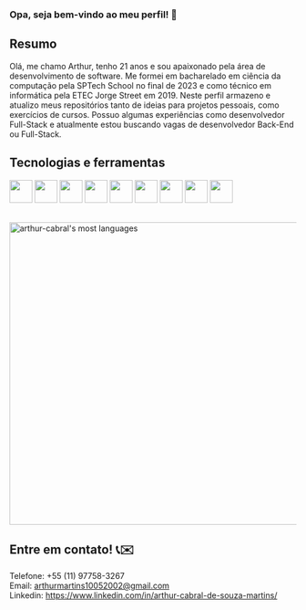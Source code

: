### Opa, seja bem-vindo ao meu perfil! 👋

## Resumo
Olá, me chamo Arthur, tenho 21 anos e sou apaixonado pela área de desenvolvimento de software.
Me formei em bacharelado em ciência da computação pela SPTech School no final de 2023 e como técnico em informática pela ETEC Jorge Street em 2019. Neste perfil armazeno e atualizo meus repositórios tanto de ideias para projetos pessoais, como exercícios de cursos.
Possuo algumas experiências como desenvolvedor Full-Stack e atualmente estou buscando vagas de desenvolvedor Back-End ou Full-Stack.

## Tecnologias e ferramentas

<div style="display: 'flex'; flex-direction: 'row';">
  <img loading="lazy" src="https://cdn.jsdelivr.net/gh/devicons/devicon@latest/icons/csharp/csharp-original.svg" width="40" height="40"/>
  <img loading="lazy" src="https://cdn.jsdelivr.net/gh/devicons/devicon@latest/icons/dotnetcore/dotnetcore-original.svg" width="40" height="40"/>
  <img loading="lazy" src="https://cdn.jsdelivr.net/gh/devicons/devicon@latest/icons/java/java-original.svg" width="40" height="40"/>
  <img loading="lazy" src="https://cdn.jsdelivr.net/gh/devicons/devicon@latest/icons/spring/spring-original-wordmark.svg" width="40" height="40"/>
  <img loading="lazy" src="https://cdn.jsdelivr.net/gh/devicons/devicon@latest/icons/javascript/javascript-original.svg" width="40" height="40"/>
  <img loading="lazy" src="https://cdn.jsdelivr.net/gh/devicons/devicon@latest/icons/typescript/typescript-original.svg" width="40" height="40"/>
  <img loading="lazy" src="https://cdn.jsdelivr.net/gh/devicons/devicon@latest/icons/nodejs/nodejs-original-wordmark.svg" width="40" height="40"/>
  <img loading="lazy" src="https://cdn.jsdelivr.net/gh/devicons/devicon@latest/icons/postgresql/postgresql-original.svg" width="40" height="40"/>
  <img loading="lazy" src="https://cdn.jsdelivr.net/gh/devicons/devicon@latest/icons/docker/docker-plain.svg" width="40" height="40"/>
</div>

<br>

<p align="left">
<img width="530em" src="https://github-readme-stats.vercel.app/api/top-langs/?username=arthur-cabral&layout=compact&theme=vision-friendly-dark" alt="arthur-cabral's most languages"/>
</p>

## Entre em contato! 📞✉️

Telefone: +55 (11) 97758-3267 <br>
Email: arthurmartins10052002@gmail.com <br>
Linkedin: https://www.linkedin.com/in/arthur-cabral-de-souza-martins/

